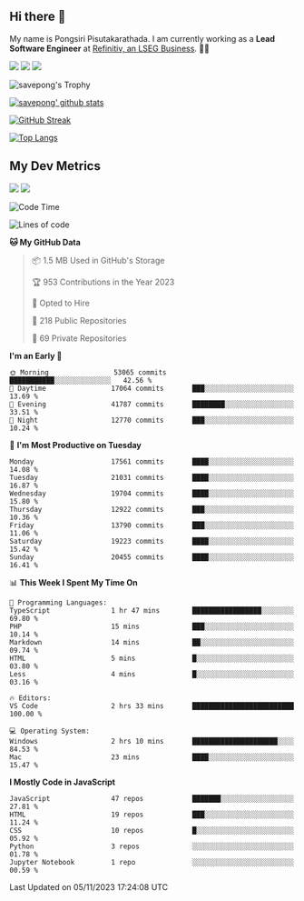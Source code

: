 ## Hi there 👋

My name is Pongsiri Pisutakarathada. I am currently working as a **Lead Software Engineer** at [Refinitiv, an LSEG Business](https://www.refinitiv.com). 👨‍💻

[<img src="https://img.shields.io/badge/pongsiri.pisutakarathada.com-%230077B5.svg?&style=for-the-badge&color=orange" />](https://pongsiri.pisutakarathada.com)
[<img src="https://img.shields.io/badge/apps.saveworld.co-%230077B5.svg?&style=for-the-badge&color=2aa889" />](https://apps.saveworld.co)
[<img src="https://img.shields.io/badge/linkedin-%230077B5.svg?&style=for-the-badge&logo=linkedin&logoColor=white" />](https://www.linkedin.com/in/savepong)

![savepong's Trophy](https://github-profile-trophy.vercel.app/?username=savepong&theme=flat&rank=SECRET,SSS,SS,S,AAA,AA,A&margin-w=15&no-bg=true&no-frame=true)

[![savepong' github stats](https://github-readme-stats.vercel.app/api?username=savepong&show_icons=true&count_private=true&theme=gotham&hide_border=true&bg_color=00000000&text_color=768390FF)](https://pongsiri.pisutakarathada.com/posts/stats)

[![GitHub Streak](https://github-readme-streak-stats.herokuapp.com?user=savepong&theme=gotham&hide_border=true&background=00000000&dates=768390FF)](https://pongsiri.pisutakarathada.com/posts/stats)

[![Top Langs](https://github-readme-stats.vercel.app/api/top-langs/?username=savepong&layout=compact&langs_count=10&theme=gotham&hide_border=true&bg_color=00000000&text_color=768390FF)](https://pongsiri.pisutakarathada.com/posts/stats)

<!-- [![savepong's wakatime stats](https://github-readme-stats.vercel.app/api/wakatime?username=@savepong&layout=default&theme=gotham&hide_border=true&bg_color=00000000&text_color=768390FF)](https://pongsiri.pisutakarathada.com/posts/stats) -->

## My Dev Metrics

[![](https://komarev.com/ghpvc/?username=savepong&color=blue&label=Profile%20Views)](https://github.com/savepong)
[![](https://img.shields.io/github/followers/savepong?label=GitHub%20Followers)](https://github.com/savepong)

<!--START_SECTION:waka-->
![Code Time](http://img.shields.io/badge/Code%20Time-1%2C387%20hrs%2036%20mins-blue)

![Lines of code](https://img.shields.io/badge/From%20Hello%20World%20I%27ve%20Written-56.0%20million%20lines%20of%20code-blue)

**🐱 My GitHub Data** 

> 📦 1.5 MB Used in GitHub's Storage 
 > 
> 🏆 953 Contributions in the Year 2023
 > 
> 💼 Opted to Hire
 > 
> 📜 218 Public Repositories 
 > 
> 🔑 69 Private Repositories 
 > 
**I'm an Early 🐤** 

```text
🌞 Morning                53065 commits       ███████████░░░░░░░░░░░░░░   42.56 % 
🌆 Daytime                17064 commits       ███░░░░░░░░░░░░░░░░░░░░░░   13.69 % 
🌃 Evening                41787 commits       ████████░░░░░░░░░░░░░░░░░   33.51 % 
🌙 Night                  12770 commits       ███░░░░░░░░░░░░░░░░░░░░░░   10.24 % 
```
📅 **I'm Most Productive on Tuesday** 

```text
Monday                   17561 commits       ████░░░░░░░░░░░░░░░░░░░░░   14.08 % 
Tuesday                  21031 commits       ████░░░░░░░░░░░░░░░░░░░░░   16.87 % 
Wednesday                19704 commits       ████░░░░░░░░░░░░░░░░░░░░░   15.80 % 
Thursday                 12922 commits       ███░░░░░░░░░░░░░░░░░░░░░░   10.36 % 
Friday                   13790 commits       ███░░░░░░░░░░░░░░░░░░░░░░   11.06 % 
Saturday                 19223 commits       ████░░░░░░░░░░░░░░░░░░░░░   15.42 % 
Sunday                   20455 commits       ████░░░░░░░░░░░░░░░░░░░░░   16.41 % 
```


📊 **This Week I Spent My Time On** 

```text
💬 Programming Languages: 
TypeScript               1 hr 47 mins        █████████████████░░░░░░░░   69.80 % 
PHP                      15 mins             ███░░░░░░░░░░░░░░░░░░░░░░   10.14 % 
Markdown                 14 mins             ██░░░░░░░░░░░░░░░░░░░░░░░   09.74 % 
HTML                     5 mins              █░░░░░░░░░░░░░░░░░░░░░░░░   03.80 % 
Less                     4 mins              █░░░░░░░░░░░░░░░░░░░░░░░░   03.16 % 

🔥 Editors: 
VS Code                  2 hrs 33 mins       █████████████████████████   100.00 % 

💻 Operating System: 
Windows                  2 hrs 10 mins       █████████████████████░░░░   84.53 % 
Mac                      23 mins             ████░░░░░░░░░░░░░░░░░░░░░   15.47 % 
```

**I Mostly Code in JavaScript** 

```text
JavaScript               47 repos            ███████░░░░░░░░░░░░░░░░░░   27.81 % 
HTML                     19 repos            ███░░░░░░░░░░░░░░░░░░░░░░   11.24 % 
CSS                      10 repos            █░░░░░░░░░░░░░░░░░░░░░░░░   05.92 % 
Python                   3 repos             ░░░░░░░░░░░░░░░░░░░░░░░░░   01.78 % 
Jupyter Notebook         1 repo              ░░░░░░░░░░░░░░░░░░░░░░░░░   00.59 % 
```




 Last Updated on 05/11/2023 17:24:08 UTC
<!--END_SECTION:waka-->

<!--
**savepong/savepong** is a ✨ _special_ ✨ repository because its `README.md` (this file) appears on your GitHub profile.

Here are some ideas to get you started:

- 🔭 I’m currently working on WebComponents and TypeScript.
- 🌱 I’m currently learning ...
- 👯 I’m looking to collaborate on ...
- 🤔 I’m looking for help with ...
- 💬 Ask me about ...
- 📫 How to reach me: ...
- 😄 Pronouns: ...
- ⚡ Fun fact: ...
-->
